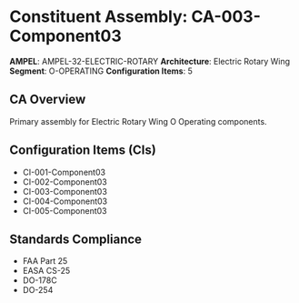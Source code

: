 # Constituent Assembly: CA-003-Component03

**AMPEL**: AMPEL-32-ELECTRIC-ROTARY
**Architecture**: Electric Rotary Wing
**Segment**: O-OPERATING
**Configuration Items**: 5

## CA Overview
Primary assembly for Electric Rotary Wing O Operating components.

## Configuration Items (CIs)
- CI-001-Component03
- CI-002-Component03
- CI-003-Component03
- CI-004-Component03
- CI-005-Component03

## Standards Compliance
- FAA Part 25
- EASA CS-25
- DO-178C
- DO-254
